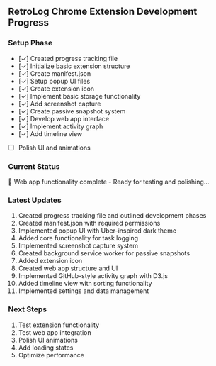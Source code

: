 ## RetroLog Chrome Extension Development Progress

### Setup Phase
- [✓] Created progress tracking file
- [✓] Initialize basic extension structure
- [✓] Create manifest.json
- [✓] Setup popup UI files
- [✓] Create extension icon
- [✓] Implement basic storage functionality
- [✓] Add screenshot capture
- [✓] Create passive snapshot system
- [✓] Develop web app interface
- [✓] Implement activity graph
- [✓] Add timeline view
- [ ] Polish UI and animations

### Current Status
🚀 Web app functionality complete - Ready for testing and polishing...

### Latest Updates
1. Created progress tracking file and outlined development phases
2. Created manifest.json with required permissions
3. Implemented popup UI with Uber-inspired dark theme
4. Added core functionality for task logging
5. Implemented screenshot capture system
6. Created background service worker for passive snapshots
7. Added extension icon
8. Created web app structure and UI
9. Implemented GitHub-style activity graph with D3.js
10. Added timeline view with sorting functionality
11. Implemented settings and data management

### Next Steps
1. Test extension functionality
2. Test web app integration
3. Polish UI animations
4. Add loading states
5. Optimize performance 
